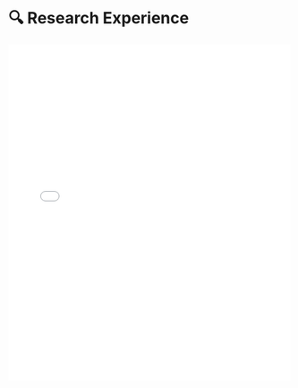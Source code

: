 # 🔍 Research Experience

<embed src="/ResearchDetails.pdf" type="application/pdf" width="100%" height="600px" />
